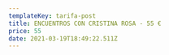 ```yaml
---
templateKey: tarifa-post
title: ENCUENTROS CON CRISTINA ROSA - 55 €
price: 55
date: 2021-03-19T18:49:22.511Z
---
```

